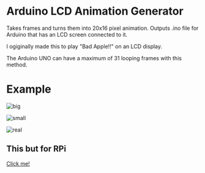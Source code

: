 # Arduino LCD Animation Generator
 Takes frames and turns them into 20x16 pixel animation. Outputs .ino file for Arduino that has an LCD screen connected to it.

I ogiginally made this to play "Bad Apple!!" on an LCD display.

The Arduino UNO can have a maximum of 31 looping frames with this method.


# Example
![big](https://user-images.githubusercontent.com/43345523/112741203-c693e100-8f83-11eb-990a-a765703a8f4c.gif)

![small](https://user-images.githubusercontent.com/43345523/112741205-c85da480-8f83-11eb-87e6-8a55dc4d86fe.gif)

![real](https://user-images.githubusercontent.com/43345523/112741284-b3354580-8f84-11eb-8d2a-d64ee4a1c950.gif)


## This but for RPi
[Click me!](https://github.com/TheFel0x/RPi-LCD-Animation-Generator)
